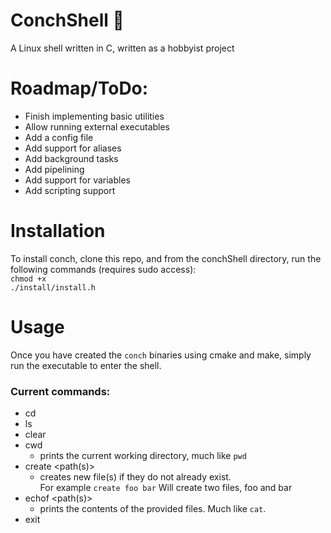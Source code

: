 # ConchShell 🐚
A Linux shell written in C, written as a hobbyist project

# Roadmap/ToDo:
- Finish implementing basic utilities
- Allow running external executables
- Add a config file
- Add support for aliases
- Add background tasks
- Add pipelining
- Add support for variables
- Add scripting support

# Installation
To install conch, clone this repo, and from the conchShell directory, run the following commands (requires sudo access):<br>
`chmod +x`<br>`./install/install.h`

# Usage
Once you have created the `conch` binaries using cmake and make, simply run the executable to enter the shell.
### Current commands:
- cd <path>
- ls <path>
- clear
- cwd
  - prints the current working directory, much like `pwd`
- create <path(s)>
  - creates new file(s) if they do not already exist. <br>For example `create foo bar` Will create two files, foo and bar
- echof <path(s)>
  - prints the contents of the provided files. Much like `cat`.
- exit
